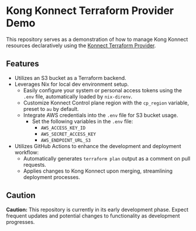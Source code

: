 # Kong Konnect Terraform Provider Demo

This repository serves as a demonstration of how to manage Kong Konnect resources declaratively using the [Konnect Terraform Provider](https://github.com/Kong/terraform-provider-konnect).

## Features

- Utilizes an S3 bucket as a Terraform backend.
- Leverages Nix for local dev environment setup.
  - Easily configure your system or personal access tokens using the `.env` file, automatically loaded by `nix-direnv`.
  - Customize Konnect Control plane region with the `cp_region` variable, preset to `au` by default.
  - Integrate AWS credentials into the `.env` file for S3 bucket usage.
    - Set the following variables in the `.env` file:
      - `AWS_ACCESS_KEY_ID`
      - `AWS_SECRET_ACCESS_KEY`
      - `AWS_ENDPOINT_URL_S3`
- Utilizes GitHub Actions to enhance the development and deployment workflow:
  - Automatically generates `terraform plan` output as a comment on pull requests.
  - Applies changes to Kong Konnect upon merging, streamlining deployment processes.

## Caution

**Caution:** This repository is currently in its early development phase. Expect frequent updates and potential changes to functionality as development progresses.
